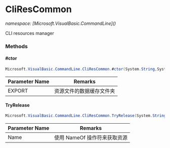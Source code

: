 ﻿# CliResCommon
_namespace: [Microsoft.VisualBasic.CommandLine](<a href="#" onClick="load('/docs/Microsoft.VisualBasic.CommandLine/index.md')"></a>)_

CLI resources manager



### Methods

#### #ctor
```csharp
Microsoft.VisualBasic.CommandLine.CliResCommon.#ctor(System.String,System.Type)
```


|Parameter Name|Remarks|
|--------------|-------|
|EXPORT|资源文件的数据缓存文件夹|


#### TryRelease
```csharp
Microsoft.VisualBasic.CommandLine.CliResCommon.TryRelease(System.String,System.String)
```


|Parameter Name|Remarks|
|--------------|-------|
|Name|使用 NameOf 操作符来获取资源|



